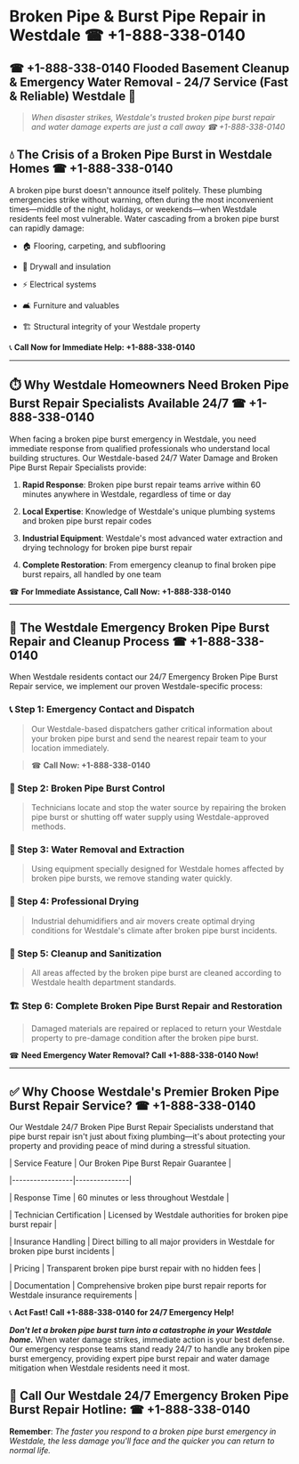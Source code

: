 # Broken Pipe & Burst Pipe Repair in Westdale ☎ +1-888-338-0140  
## ☎ +1-888-338-0140 Flooded Basement Cleanup & Emergency Water Removal - 24/7 Service (Fast & Reliable) Westdale 🚨  

> *When disaster strikes, Westdale's trusted broken pipe burst repair and water damage experts are just a call away ☎ +1-888-338-0140*  

## 💧 The Crisis of a Broken Pipe Burst in Westdale Homes ☎ +1-888-338-0140  

A broken pipe burst doesn't announce itself politely. These plumbing emergencies strike without warning, often during the most inconvenient times—middle of the night, holidays, or weekends—when Westdale residents feel most vulnerable. Water cascading from a broken pipe burst can rapidly damage:  

* 🏠 Flooring, carpeting, and subflooring  
* 🧱 Drywall and insulation  
* ⚡ Electrical systems  
* 🛋️ Furniture and valuables  
* 🏗️ Structural integrity of your Westdale property  

📞 **Call Now for Immediate Help: +1-888-338-0140**  

---  

## ⏱️ Why Westdale Homeowners Need Broken Pipe Burst Repair Specialists Available 24/7 ☎ +1-888-338-0140  

When facing a broken pipe burst emergency in Westdale, you need immediate response from qualified professionals who understand local building structures. Our Westdale-based 24/7 Water Damage and Broken Pipe Burst Repair Specialists provide:  

1. **Rapid Response**: Broken pipe burst repair teams arrive within 60 minutes anywhere in Westdale, regardless of time or day  
2. **Local Expertise**: Knowledge of Westdale's unique plumbing systems and broken pipe burst repair codes  
3. **Industrial Equipment**: Westdale's most advanced water extraction and drying technology for broken pipe burst repair  
4. **Complete Restoration**: From emergency cleanup to final broken pipe burst repairs, all handled by one team  

☎ **For Immediate Assistance, Call Now: +1-888-338-0140**  

---  

## 🔧 The Westdale Emergency Broken Pipe Burst Repair and Cleanup Process ☎ +1-888-338-0140  

When Westdale residents contact our 24/7 Emergency Broken Pipe Burst Repair service, we implement our proven Westdale-specific process:  

### 📞 Step 1: Emergency Contact and Dispatch  
> Our Westdale-based dispatchers gather critical information about your broken pipe burst and send the nearest repair team to your location immediately.  
> ☎ **Call Now: +1-888-338-0140**  

### 🚿 Step 2: Broken Pipe Burst Control  
> Technicians locate and stop the water source by repairing the broken pipe burst or shutting off water supply using Westdale-approved methods.  

### 🌊 Step 3: Water Removal and Extraction  
> Using equipment specially designed for Westdale homes affected by broken pipe bursts, we remove standing water quickly.  

### 💨 Step 4: Professional Drying  
> Industrial dehumidifiers and air movers create optimal drying conditions for Westdale's climate after broken pipe burst incidents.  

### 🧼 Step 5: Cleanup and Sanitization  
> All areas affected by the broken pipe burst are cleaned according to Westdale health department standards.  

### 🏗️ Step 6: Complete Broken Pipe Burst Repair and Restoration  
> Damaged materials are repaired or replaced to return your Westdale property to pre-damage condition after the broken pipe burst.  

☎ **Need Emergency Water Removal? Call +1-888-338-0140 Now!**  

---  

## ✅ Why Choose Westdale's Premier Broken Pipe Burst Repair Service? ☎ +1-888-338-0140  

Our Westdale 24/7 Broken Pipe Burst Repair Specialists understand that pipe burst repair isn't just about fixing plumbing—it's about protecting your property and providing peace of mind during a stressful situation.  

| Service Feature | Our Broken Pipe Burst Repair Guarantee |  
|-----------------|---------------|  
| Response Time | 60 minutes or less throughout Westdale |  
| Technician Certification | Licensed by Westdale authorities for broken pipe burst repair |  
| Insurance Handling | Direct billing to all major providers in Westdale for broken pipe burst incidents |  
| Pricing | Transparent broken pipe burst repair with no hidden fees |  
| Documentation | Comprehensive broken pipe burst repair reports for Westdale insurance requirements |  

📞 **Act Fast! Call +1-888-338-0140 for 24/7 Emergency Help!**  

***Don't let a broken pipe burst turn into a catastrophe in your Westdale home.*** When water damage strikes, immediate action is your best defense. Our emergency response teams stand ready 24/7 to handle any broken pipe burst emergency, providing expert pipe burst repair and water damage mitigation when Westdale residents need it most.  

## 📱 Call Our Westdale 24/7 Emergency Broken Pipe Burst Repair Hotline: ☎ +1-888-338-0140  

**Remember**: *The faster you respond to a broken pipe burst emergency in Westdale, the less damage you'll face and the quicker you can return to normal life.*